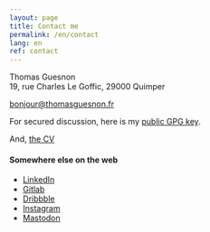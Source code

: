 ```yaml
---
layout: page
title: Contact me
permalink: /en/contact
lang: en
ref: contact
---
```


Thomas Guesnon<br/>
19, rue Charles Le Goffic, 29000 Quimper

[bonjour@thomasguesnon.fr](mailto:bonjour@thomasguesnon.fr)

For secured discussion, here is my [public GPG key](https://platform.thomasguesnon.net/gpg/thomas.guesnon-public.asc).

And, [the CV](https://platform.thomasguesnon.net/cv/)

#### Somewhere else on the web ####

- [LinkedIn](https://www.linkedin.com/in/thomas-guesnon/)
- [Gitlab](https://gitlab.com/patjennings)
- [Dribbble](https://dribbble.com/patjennings)
- [Instagram](https://www.instagram.com/thomas.guesnon/)
- [Mastodon](https://mastodon.social/@patjennings)
